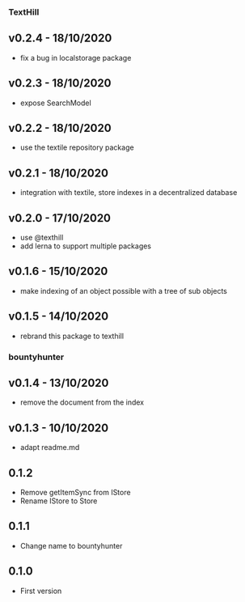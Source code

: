 ### TextHill
## v0.2.4 - 18/10/2020
* fix a bug in localstorage package

## v0.2.3 - 18/10/2020
* expose SearchModel

## v0.2.2 - 18/10/2020
* use the textile repository package

## v0.2.1 - 18/10/2020
* integration with textile, store indexes in a decentralized database

## v0.2.0 - 17/10/2020
* use @texthill
* add lerna to support multiple packages

## v0.1.6 - 15/10/2020
* make indexing of an object possible with a tree of sub objects

## v0.1.5 - 14/10/2020
* rebrand this package to texthill

### bountyhunter
## v0.1.4 - 13/10/2020
* remove the document from the index

## v0.1.3 - 10/10/2020
* adapt readme.md

## 0.1.2
* Remove getItemSync from IStore
* Rename IStore to Store

## 0.1.1
* Change name to bountyhunter

## 0.1.0 
* First version